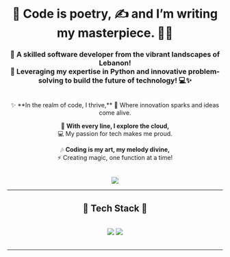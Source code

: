 <h1 align="center">
   🎨 Code is poetry, ✍️ and I’m writing my masterpiece. 📖🌟
</h1>

<h3 align="center">
  🌟 A skilled software developer from the vibrant landscapes of Lebanon! <br>
  🚀 Leveraging my expertise in Python and innovative problem-solving to build the future of technology! 💻✨
</h3>

<br/>

<div align="center">
✨ **In the realm of code, I thrive,**  
🔭 Where innovation sparks and ideas come alive.  

🌱 **With every line, I explore the cloud,**  
💻 My passion for tech makes me proud.  

🎶 **Coding is my art, my melody divine,**  
⚡ Creating magic, one function at a time!  
</div>

<br/>

<div align="center"> 
  <a href="mailto:mohammad77.2002@gmail.com">
    <img src="https://img.shields.io/badge/Gmail-333333?style=for-the-badge&logo=gmail&logoColor=red" />
  </a>
</div>

<hr/>

<h2 align="center">🔧 Tech Stack 🔧</h2>

<br/>

<div align="center">
    <img src="https://skillicons.dev/icons?i=html,css,vscode,github" />
    <img src="https://skillicons.dev/icons?i=python,java" /><br>
</div>

<br/>

<hr/>
